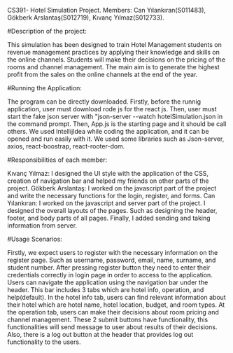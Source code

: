 CS391- Hotel Simulation Project. Members: Can Yılankıran(S011483), Gökberk Arslantaş(S012719), Kıvanç Yılmaz(S012733).

#Description of the project: 

This simulation has been designed to train Hotel Management students on revenue management practices by applying their knowledge and skills on the online channels. Students will make their decisions on the pricing of the rooms and channel management. The main aim is to generate the highest profit from the sales on the online channels at the end of the year.

#Running the Application: 

The program can be directly downloaded. Firstly, before the runnig application, user must download rode js for the react js. Then, user must start the fake json server with "json-server --watch hotelSimulation.json in the command prompt. Then, App.js is the starting page and it should be call others. We used IntellijIdea while coding the application, and it can be opened and run easily with it. We used some libraries such as Json-server, axios, react-boostrap, react-rooter-dom.

#Responsibilities of each member: 

Kıvanç Yılmaz: I designed the UI style with the application of the CSS, creation of navigation bar and helped my friends on other parts of the project. Gökberk Arslantaş: I worked on the javascript part of the project and write the necessary functions for the login, register, and forms. Can Yılankıran: I worked on the javascript and server part of the project. I designed the overall layouts of the pages. Such as designing the header, footer, and body parts of all pages. Finally, I added sending and taking information from server. 

#Usage Scenarios: 

Firstly, we expect users to register with the necessary information on the register page. Such as username, password, email, name, surname, and student number. After pressing register button they need to enter their credentials correctly in login page in order to access to the application. Users can navigate the application using the navigation bar under the header. This bar includes 3 tabs which are hotel info, operation, and help(default). In the hotel info tab, users can find relevant information about their hotel which are hotel name, hotel location, budget, and room types. At the operation tab, users can make their decisions about room pricing and channel management. These 2 submit buttons have  functionality, this functionalities will send message to user about results of their decisions.  Also, there is a log out button at the header that provides log out functionality to the users.
